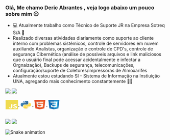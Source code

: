 ### Olá, Me chamo Deric Abrantes , veja logo abaixo um pouco sobre mim 😉
- 💻 Atualmente trabalho como Técnico de Suporte JR na Empresa Sotreq S/A 🚜
- Realizado diversas atividades diariamente como suporte ao cliente interno com problemas sistêmicos, controle de servidores em nuvem auxiliando Analistas, organização e controle de CPD's, controle de segurança Cibernética (análise de possiveis arquivos e link maliciosos que o usuário final pode acessar acidentalmente e infectar a Orgnaização), Backups de segurança, telecomunicações, configuração/suporte de Coletores/impressoras de Almoxarifes
- Atualmente estou estudando SI - Sistema de Informação na Instiuição UNA, agregando mais conhecimento constantemente 🔋📁

<div>
  
  <a href="https://github.com/Dericabrantes">
  <img height="130em" src="https://github-readme-stats.vercel.app/api?username=Dericabrantes&show_icons=true&theme=dracula&include_all_commits=true&count_private=true"/>
  <img height="130em" src="https://github-readme-stats.vercel.app/api/top-langs/?username=Dericabrantes&layout=compact&langs_count=7&theme=dracula"/>
    
</div>
  
  <div style="display: inline_block"><br>
  <img align="center" alt="Deric-Js" height="30" width="40" src="https://raw.githubusercontent.com/devicons/devicon/master/icons/javascript/javascript-plain.svg">
  <img align="center" alt="Deric-Python" height="30" width="40" src="https://raw.githubusercontent.com/devicons/devicon/master/icons/python/python-original.svg">
  <img align="center" alt="Deric-HTML" height="30" width="40" src="https://raw.githubusercontent.com/devicons/devicon/master/icons/html5/html5-original.svg">
  <img align="center" alt="Deric-CSS" height="30" width="40" src="https://raw.githubusercontent.com/devicons/devicon/master/icons/css3/css3-original.svg">
  </div>
 
 ##
  
<div>
<a href="https://api.whatsapp.com/send?phone=5531999014186&text=Ol%C3%A1%20Deric%2C%20tudo%20bem%20%3F" target="_blank"><img src="https://img.shields.io/badge/WhatsApp-25D366?style=for-the-badge&logo=whatsapp&logoColor=white" target="_blank"></a>
 <a href = "mailto:dericemanoelabrantes@gmail.com"><img src="https://img.shields.io/badge/Gmail-D14836?style=for-the-badge&logo=gmail&logoColor=white" target="_blank"></a>
 
  
  ![Snake animation](https://github.com/Dericabrantes/Dericabrantes/blob/output/github-contribution-grid-snake.svg)
  
   </div>
 
